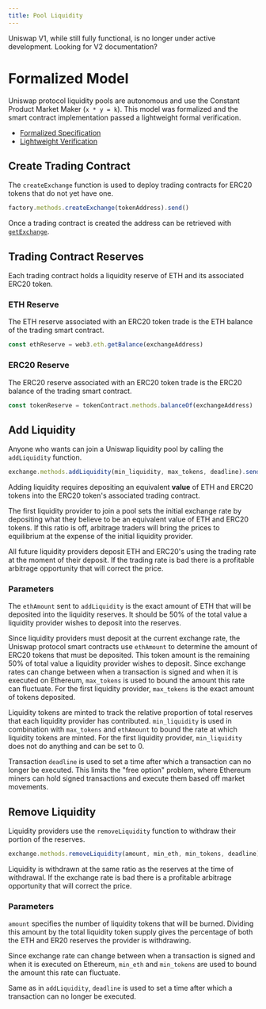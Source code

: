```yaml
---
title: Pool Liquidity
---
```


<Info>
Uniswap V1, while still fully functional, is no longer under active development. Looking for <Link to='/docs/v2/'>V2 documentation</Link>?
</Info>

# Formalized Model

Uniswap protocol liquidity pools are autonomous and use the Constant Product Market Maker \(`x * y = k`\). This model was formalized and the smart contract implementation passed a lightweight formal verification.

- [Formalized Specification](https://github.com/runtimeverification/verified-smart-contracts/blob/uniswap/uniswap/x-y-k.pdf)
- [Lightweight Verification](https://github.com/runtimeverification/verified-smart-contracts/tree/uniswap/uniswap/results)

## Create Trading Contract

The `createExchange` function is used to deploy trading contracts for ERC20 tokens that do not yet have one.

```javascript
factory.methods.createExchange(tokenAddress).send()
```

Once a trading contract is created the address can be retrieved with [`getExchange`](../connect-to-uniswap/#get-exchange-address).

## Trading Contract Reserves

Each trading contract holds a liquidity reserve of ETH and its associated ERC20 token.

### ETH Reserve

The ETH reserve associated with an ERC20 token trade is the ETH balance of the trading smart contract.

```javascript
const ethReserve = web3.eth.getBalance(exchangeAddress)
```

### ERC20 Reserve

The ERC20 reserve associated with an ERC20 token trade is the ERC20 balance of the trading smart contract.

```javascript
const tokenReserve = tokenContract.methods.balanceOf(exchangeAddress)
```

## Add Liquidity

Anyone who wants can join a Uniswap liquidity pool by calling the `addLiquidity` function.

```javascript
exchange.methods.addLiquidity(min_liquidity, max_tokens, deadline).send({ value: ethAmount })
```

Adding liquidity requires depositing an equivalent **value** of ETH and ERC20 tokens into the ERC20 token's associated trading contract.

The first liquidity provider to join a pool sets the initial exchange rate by depositing what they believe to be an equivalent value of ETH and ERC20 tokens. If this ratio is off, arbitrage traders will bring the prices to equilibrium at the expense of the initial liquidity provider.

All future liquidity providers deposit ETH and ERC20's using the trading rate at the moment of their deposit. If the trading rate is bad there is a profitable arbitrage opportunity that will correct the price.

### Parameters

The `ethAmount` sent to `addLiquidity` is the exact amount of ETH that will be deposited into the liquidity reserves. It should be 50% of the total value a liquidity provider wishes to deposit into the reserves.

Since liquidity providers must deposit at the current exchange rate, the Uniswap protocol smart contracts use `ethAmount` to determine the amount of ERC20 tokens that must be deposited. This token amount is the remaining 50% of total value a liquidity provider wishes to deposit. Since exchange rates can change between when a transaction is signed and when it is executed on Ethereum, `max_tokens` is used to bound the amount this rate can fluctuate. For the first liquidity provider, `max_tokens` is the exact amount of tokens deposited.

Liquidity tokens are minted to track the relative proportion of total reserves that each liquidity provider has contributed. `min_liquidity` is used in combination with `max_tokens` and `ethAmount` to bound the rate at which liquidity tokens are minted. For the first liquidity provider, `min_liquidity` does not do anything and can be set to 0.

Transaction `deadline` is used to set a time after which a transaction can no longer be executed. This limits the "free option" problem, where Ethereum miners can hold signed transactions and execute them based off market movements.

## Remove Liquidity

Liquidity providers use the `removeLiquidity` function to withdraw their portion of the reserves.

```javascript
exchange.methods.removeLiquidity(amount, min_eth, min_tokens, deadline).send()
```

Liquidity is withdrawn at the same ratio as the reserves at the time of withdrawal. If the exchange rate is bad there is a profitable arbitrage opportunity that will correct the price.

### Parameters

`amount` specifies the number of liquidity tokens that will be burned. Dividing this amount by the total liquidity token supply gives the percentage of both the ETH and ER20 reserves the provider is withdrawing.

Since exchange rate can change between when a transaction is signed and when it is executed on Ethereum, `min_eth` and `min_tokens` are used to bound the amount this rate can fluctuate.

Same as in `addLiquidity`, `deadline` is used to set a time after which a transaction can no longer be executed.
